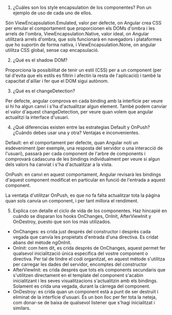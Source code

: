 1. ¿Cuáles son los style encapsulation de los componentes? Pon un ejemplo 
de uso de cada uno de ellos.

Són ViewEncapsulation.Emulated, valor per defecte, on Angular crea CSS per emular el comportament que proporcionen els DOMs d'ombra i les arrels de l'ombra, ViewEncapsulation.Native, valor ideal, on Angular utilitzarà arrels d'ombra, que sols funcionarà en navegadors i plataformes que ho suportin de forma nativa, i ViewEncapsulation.None, on angular utilitza CSS global, sense cap encapsulació.

2. ¿Qué es el shadow DOM?

Proporciona la possibilitat de tenir un estil (CSS) per a un component (per tal d'evita que els estils es filtrin i afectin la resta de l'aplicació) i també la capacitat d'aïllar i fer que el DOM sigui autònom.

3. ¿Qué es el changeDetection?

Per defecte, angular comprova en cada binding amb la interficie per veure si hi ha algun canvi i s'ha d'actualitzar algun element. També podem canviar el valor d'aquest changeDetection, per veure quan volem que angular actualitzi la interface d'usuari.

4. ¿Qué diferencias existen entre las estrategias Default y OnPush? ¿Cuándo 
debes usar una y otra? Ventajas e inconvenientes.

Default: en el comportament per defecte, quan Angular noti un esdeveniment (per exemple, una resposta del servidor o una interacció de l'usuari), passarà per cada component de l'arbre de components i comprovarà cadascuna de les bindings individualment per veure si algun dels valors ha canviat i s'ha d'actualitzar a la vista.

OnPush: en canvi en aquest comportament, Angular revisarà les bindings d'aquest component modificat en particular en funció de l'entrada a aquest component.

La ventatja d'utilitzar OnPush, es que no fa falta actualitzar tota la pàgina quan sols canvia un component, i per tant millora el rendiment.

5. Explica con detalle el ciclo de vida de los componentes. Haz hincapié en cuándo se 
disparan los hooks OnChanges, OnInit, AfterViewInit y OnDestroy, 
puesto que son los más utilizados.

- OnChanges: es crida just després del constructor i desprès cada vegada que canvïa les propietats d'entrada d'una directiva. Es cridat abans del mètode ngOnInit.
- OnInit: com hem dit, es crida desprès de OnChanges, aquest permet fer qualsevol inicialització única específica del vostre component o directiva. Per tal de tindre el codi organitzat, en aquest mètode s'utilitza per carregar les dades del servidor, encomptes del constructor
- AfterViewInit: es crida després que tots els components secundaris que s'utilitzen directament en el template del component s'acabin inicialitzant i les seves visualitzacions s'actualitzin amb els bindings. Solament es crida una vegada, durant la càrrega del component.
- OnDestroy: es crida quan un component està a punt de ser destruït i eliminat de la interfície d'usuari. És un bon lloc per fer tota la neteja, com donar-se de baixa de qualsevol listener que s'hagi inicialitzat i similars.